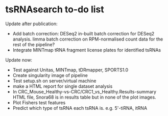 # tsRNAsearch to-do list

Update after publication:
* Add batch correction: DESeq2 in-built batch correction for DESeq2 analysis. limma batch correction on RPM-normalised count data for the rest of the pipeline?
* Integrate MINTmap tRNA fragment license plates for identified tsRNAs

Update now:
* Test against Unitas, MINTmap, tDRmapper, SPORTS1.0
* Create singularity image of pipeline
* Test setup.sh on server/virtual machine
* make a HTML report for single dataset analysis
* In CRC_Mouse_Healthy-vs-CRC/CRC1_vs_Healthy.Results-summary HTML file, Snora68 is in results table but in none of the plot images.
* Plot Fishers test features
* Predict which type of tsRNA each tsRNA is. e.g. 5'-tiRNA, itRNA

